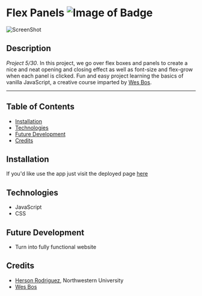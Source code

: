 # Flex Panels ![Image of Badge](https://img.shields.io/badge/FlexPanels-v1.0.0-orange)


![ScreenShot](/content/screenshot.png)


## Description

_Project 5/30_. In this project, we go over flex boxes and panels to create a nice and neat opening and closing effect as well as font-size and flex-grow when each panel is clicked. Fun and easy project learning the basics of vanilla JavaScript, a creative course imparted by [Wes Bos](https://github.com/wesbos).


***

## Table of Contents

* [Installation](#installation)
* [Technologies](#technologies)
* [Future Development](#future%20development)
* [Credits](#credits)


## Installation

If you'd like use the app just visit the deployed page [here]( https://rodriguezh21.github.io/flex-panels/)  



## Technologies

- JavaScript
- CSS



## Future Development

* Turn into fully functional website


## Credits

* [Herson Rodriguez](https://github.com/rodriguezh21), Northwestern University
* [Wes Bos](https://github.com/wesbos)


